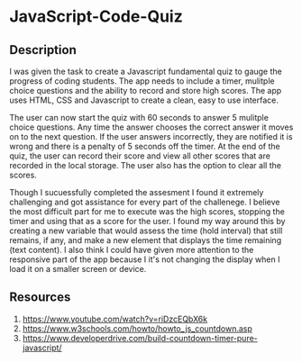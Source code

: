 # JavaScript-Code-Quiz

## Description

I was given the task to create a Javascript fundamental quiz to gauge the progress of coding students. The app needs to include a timer, mulitple choice questions and the ability to record and store high scores. The app uses HTML, CSS and Javascript to create a clean, easy to use interface.

The user can now start the quiz with 60 seconds to answer 5 mulitple choice questions. Any time the answer chooses the correct answer it moves on to the next question. If the user answers incorrectly, they are notified it is wrong and there is a penalty of 5 seconds off the timer. At the end of the quiz, the user can record their score and view all other scores that are recorded in the local storage. The user also has the option to clear all the scores.

Though I sucuessfully completed the assesment I found it extremely challenging and got assistance for every part of the challenege. I believe the most difficult part for me to execute was the high scores, stopping the timer and using that as a score for the user. I found my way around this by creating a new variable that would assess the time (hold interval) that still remains, if any, and make a new element that displays the time remaining (text content). I also think I could have given more attention to the responsive part of the app because I it's not changing the display when I load it on a smaller screen or device.

## Resources

1. https://www.youtube.com/watch?v=riDzcEQbX6k
2. https://www.w3schools.com/howto/howto_js_countdown.asp
3. https://www.developerdrive.com/build-countdown-timer-pure-javascript/
